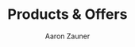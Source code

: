 ---
layout: allproducts
title: 'Products & Offers'
landing-title: 'Products & Offers'
nav-menu: true
description: "All products and offers we build, mod and produce to put out there for you to use."
image: assets/images/tubecore02.jpg 
author: Aaron Zauner
show_tile: true
---